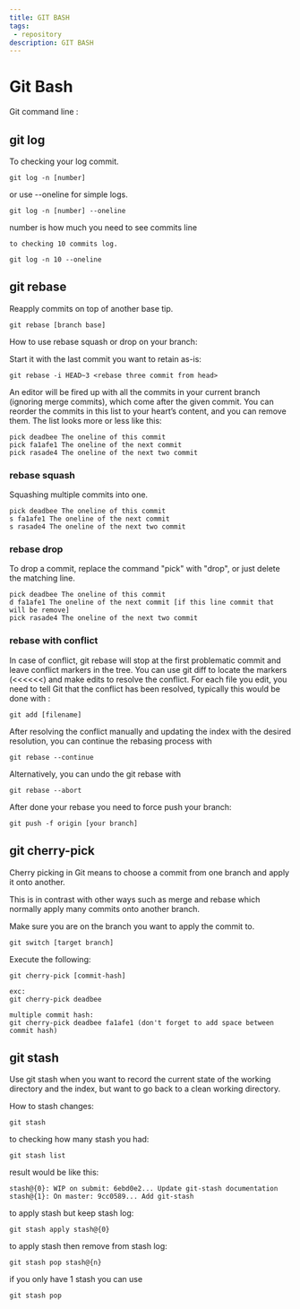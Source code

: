 ```yaml
---
title: GIT BASH
tags: 
 - repository
description: GIT BASH
---
```


# Git Bash

Git command line :

## git log

To checking your log commit.
```
git log -n [number] 
```

or use --oneline for simple logs.
```
git log -n [number] --oneline
```

number is how much you need to see commits line
```
to checking 10 commits log.

git log -n 10 --oneline
```

## git rebase

Reapply commits on top of another base tip.
```
git rebase [branch base]
```

How to use rebase squash or drop on your branch:

Start it with the last commit you want to retain as-is:
```
git rebase -i HEAD~3 <rebase three commit from head>
```

An editor will be fired up with all the commits in your current branch (ignoring merge commits), which come after the given commit. You can reorder the commits in this list to your heart’s content, and you can remove them. The list looks more or less like this:
```
pick deadbee The oneline of this commit
pick fa1afe1 The oneline of the next commit
pick rasade4 The oneline of the next two commit
```

### rebase squash

Squashing multiple commits into one.
```
pick deadbee The oneline of this commit
s fa1afe1 The oneline of the next commit
s rasade4 The oneline of the next two commit
```

### rebase drop

To drop a commit, replace the command "pick" with "drop", or just delete the matching line.
```
pick deadbee The oneline of this commit
d fa1afe1 The oneline of the next commit [if this line commit that will be remove]
pick rasade4 The oneline of the next two commit
```

### rebase with conflict

In case of conflict, git rebase will stop at the first problematic commit and leave conflict markers in the tree. You can use git diff to locate the markers (<<<<<<) and make edits to resolve the conflict. For each file you edit, you need to tell Git that the conflict has been resolved, typically this would be done with :
```
git add [filename]
```

After resolving the conflict manually and updating the index with the desired resolution, you can continue the rebasing process with
```
git rebase --continue
```

Alternatively, you can undo the git rebase with
```
git rebase --abort
```

After done your rebase you need to force push your branch:
```
git push -f origin [your branch]
```

## git cherry-pick

Cherry picking in Git means to choose a commit from one branch and apply it onto another.

This is in contrast with other ways such as merge and rebase which normally apply many commits onto another branch.

Make sure you are on the branch you want to apply the commit to.

```
git switch [target branch]
```
Execute the following:
```
git cherry-pick [commit-hash]

exc:
git cherry-pick deadbee

multiple commit hash:
git cherry-pick deadbee fa1afe1 (don't forget to add space between commit hash)

```

## git stash

Use git stash when you want to record the current state of the working directory and the index, but want to go back to a clean working directory.

How to stash changes:
```
git stash
```

to checking how many stash you had:
```
git stash list
```

result would be like this:
```
stash@{0}: WIP on submit: 6ebd0e2... Update git-stash documentation
stash@{1}: On master: 9cc0589... Add git-stash
```

to apply stash but keep stash log:
```
git stash apply stash@{0}
```

to apply stash then remove from stash log:
```
git stash pop stash@{n}
```
if you only have 1 stash you can use 
```
git stash pop
```

